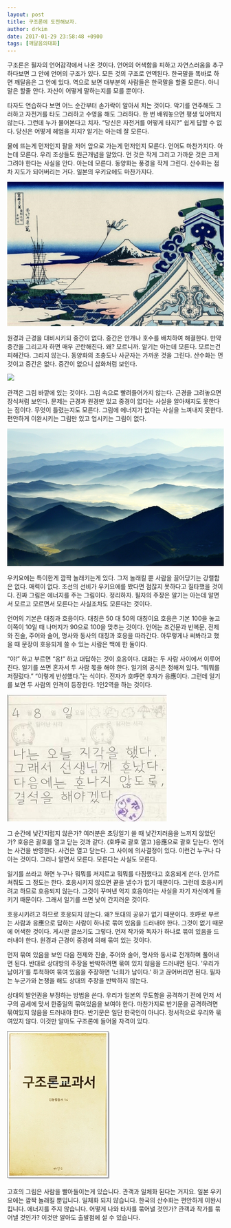 ```yaml
---
layout: post
title: 구조론에 도전해보자.
author: drkim
date: 2017-01-29 23:58:48 +0900
tags: [깨달음의대화]
---
```

구조론은 필자의 언어감각에서 나온 것이다. 언어의 어색함을 피하고 자연스러움을 추구하다보면 그 안에 언어의 구조가 있다. 모든 것의 구조로 연역된다. 한국말을 똑바로 하면 깨달음은 그 안에 있다. 역으로 보면 대부분의 사람들은 한국말을 할줄 모른다. 아니 말은 할줄 안다. 자신이 어떻게 말하는지를 모를 뿐이다. 

  


타자도 연습하다 보면 어느 순간부터 손가락이 알아서 치는 것이다. 악기를 연주해도 그러하고 자전거를 타도 그러하고 수영을 해도 그러하다. 한 번 배워놓으면 평생 잊어먹지 않는다. 그런데 누가 물어본다고 치자. “당신은 자전거를 어떻게 타지?” 쉽게 답할 수 없다. 당신은 어떻게 헤엄을 치지? 알기는 아는데 잘 모른다. 

  


물에 뜨는게 먼저인지 팔을 저어 앞으로 가는게 먼저인지 모른다. 언어도 마찬가지다. 아는데 모른다. 우리 조상들도 원근개념을 알았다. 먼 것은 작게 그리고 가까운 것은 크게 그려야 한다는 사실을 안다. 아는데 모른다. 동양화는 풍경을 작게 그린다. 산수화는 점차 지도가 되어버리는 거다. 일본의 우키요에도 마찬가지다. 

  



![](/files/attach/images/198/269/804/1255999758266.jpg)   


  


원경과 근경을 대비시키되 중간이 없다. 중간은 안개나 호수를 배치하여 해결한다. 만약 중간을 그리고자 하면 매우 곤란해진다. 왜? 모르니까. 알기는 아는데 모른다. 모르는건 피해간다. 그리지 않는다. 동양화의 초충도나 사군자는 가까운 것을 그린다. 산수화는 먼 것이고 중간은 없다. 중간이 없으니 삽화처럼 보인다. 

  



![](/files/attach/images/198/269/804/고흐_밤거리_카페.jpg)   


  


관객은 그림 바깥에 있는 것이다. 그림 속으로 빨려들어가지 않는다. 근경을 그려놓으면 장식처럼 보인다. 문제는 근경과 원경만 있고 중경이 없다는 사실을 알아채지도 못한다는 점이다. 무엇이 틀렸는지도 모른다. 그림에 에너지가 없다는 사실을 느껴내지 못한다. 편안하게 이완시키는 그림만 있고 업시키는 그림이 없다. 

  



![](/files/attach/images/198/269/804/DSC_4242.jpg)   


  


우키요에는 특이한게 깜짝 놀래키는게 있다. 그저 놀래킬 뿐 사람을 끌어당기는 강렬함은 없다. 매력이 없다. 조선의 선비가 우키요에를 봤다면 점잖지 못하다고 질타했을 것이다. 진짜 그림은 에너지를 주는 그림이다. 정리하자. 필자의 주장은 알기는 아는데 알면서 모르고 모르면서 모른다는 사실조차도 모른다는 것이다. 

  


언어의 기본은 대칭과 호응이다. 대칭은 50 대 50의 대칭이요 호응은 기본 100을 놓고 이쪽이 10일 때 나머지가 90으로 100을 맞추는 것이다. 언어는 조건문과 반복문, 전제와 진술, 주어와 술어, 명사와 동사의 대칭과 호응을 따라간다. 아무렇게나 써봐라고 했을 때 문장이 호응되게 쓸 수 있는 사람은 백에 한 둘이다. 

  


“야!” 하고 부르면 “응!” 하고 대답하는 것이 호응이다. 대화는 두 사람 사이에서 이루어진다. 일기를 쓰면 혼자서 두 사람 몫을 해야 한다. 일기의 공식은 정해져 있다. “뭐뭐를 저질렀다.” “이렇게 반성했다.”는 식이다. 전자가 호呼면 후자가 응應이다. 그런데 일기를 보면 두 사람의 인격이 등장한다. 1인2역을 하는 것이다. 

  



![](/files/attach/images/198/269/804/12.jpg) 

  


그 순간에 낯간지럽지 않은가? 여러분은 초딩일기 쓸 때 낯간지러움을 느끼지 않았던가? 호응은 괄호를 열고 닫는 것과 같다. (호呼로 괄호 열고 )응應으로 괄호 닫는다. 언어는 사건을 반영한다. 사건은 열고 닫는다. 그 사이에 의사결정이 있다. 이런건 누구나 다 아는 것이다. 그러나 알면서 모른다. 모른다는 사실도 모른다.

  


일기를 쓰라고 하면 누구나 뭐뭐를 저지르고 뭐뭐를 다짐했다고 호응되게 쓴다. 안가르쳐줘도 그 정도는 한다. 호응시키지 않으면 끝을 낼수가 없기 때문이다. 그런데 호응시키려고 하므로 호응되지 않는다. 그것이 꾸며낸 억지 호응이라는 사실을 자기 자신에게 들키기 때문이다. 그래서 일기를 쓰면 낯이 간지러운 것이다. 

  


호응시키려고 하므로 호응되지 않는다. 왜? 토대의 공유가 없기 때문이다. 호呼로 부르는 사람과 응應으로 답하는 사람이 하나로 묶여 있음을 드러내야 한다. 그것이 없기 때문에 어색한 것이다. 게시판 글쓰기도 그렇다. 먼저 작가와 독자가 하나로 묶여 있음을 드러내야 한다. 원경과 근경이 중경에 의해 묶여 있는 것이다.

  


먼저 묶여 있음을 보인 다음 전제와 진술, 주어와 술어, 명사와 동사로 전개하며 풀어내면 된다. 반대로 상대방의 주장을 반박하려면 묶여 있지 않음을 드러내면 된다. '우리가 남이가'를 투척하여 묶여 있음을 주장하면 '너희가 남이다.' 하고 끊어버리면 된다. 필자는 누군가와 논쟁을 해도 상대의 주장을 반박하지 않는다. 

  


상대의 발언권을 부정하는 방법을 쓴다. 우리가 일본의 무도함을 공격하기 전에 먼저 서구의 공세에 맞서 한중일의 묶여있음을 보여야 한다. 마찬가지로 반기문을 공격하려면 묶여있지 않음을 드러내야 한다. 반기문은 일단 한국인이 아니다. 정서적으로 우리와 묶여있지 않다. 이것만 알아도 구조론에 들어올 자격이 있다. 

  



![](/files/attach/images/198/269/804/20170108_234810.jpg)   


  


고흐의 그림은 사람을 빨아들이는게 있습니다. 관객과 일체화 된다는 거지요. 일본 우키요에는 깜짝 놀래킬 뿐입니다. 일체화 되지 않습니다. 한국의 산수화는 편안하게 이완시킵니다. 에너지를 주지 않습니다. 어떻게 나와 타자를 묶어낼 것인가? 관객과 작가를 묶어낼 것인가? 이것만 알아도 출발점에 설 수 있습니다.